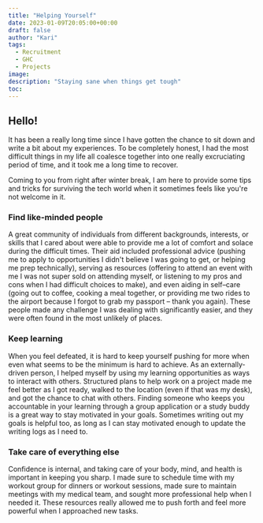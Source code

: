 ```yaml
---
title: "Helping Yourself"
date: 2023-01-09T20:05:00+00:00
draft: false
author: "Kari"
tags:
  - Recruitment
  - GHC
  - Projects
image: 
description: "Staying sane when things get tough"
toc: 
---
```

## Hello!

It has been a really long time since I have gotten the chance to sit down and write a bit about my experiences. To be completely honest, I had the most difficult things in my life all coalesce together into one really excruciating period of time, and it took me a long time to recover. 

Coming to you from right after winter break, I am here to provide some tips and tricks for surviving the tech world when it sometimes feels like you're not welcome in it. 

### Find like-minded people
A great community of individuals from different backgrounds, interests, or skills that I cared about  were able to provide me a lot of comfort and solace during the difficult times. Their aid included professional advice (pushing me to apply to opportunities I didn't believe I was going to get, or helping me prep technically), serving as resources (offering to attend an event with me I was not super sold on attending myself, or listening to my pros and cons when I had difficult choices to make), and even aiding in self–care (going out to coffee, cooking a meal together, or providing me two rides to the airport because I forgot to grab my passport – thank you again). These people made any challenge I was dealing with significantly easier, and they were often found in the most unlikely of places. 

### Keep learning
When you feel defeated, it is hard to keep yourself pushing for more when even what seems to be the minimum is hard to achieve. As an externally-driven person, I helped myself by using my learning opportunities as ways to interact with others. Structured plans to help work on a project made me feel better as I got ready, walked to the location (even if that was my desk), and got the chance to chat with others. Finding someone who keeps you accountable in your learning through a group application or a study buddy is a great way to stay motivated in your goals. Sometimes writing out my goals is helpful too, as long as I can stay motivated enough to update the writing logs as I need to. 

### Take care of everything else
Confidence is internal, and taking care of your body, mind, and health is important in keeping you sharp. I made sure to schedule time with my workout group for dinners or workout sessions, made sure to maintain meetings with my medical team, and sought more professional help when I needed it. These resources really allowed me to push forth and feel more powerful when I approached new tasks. 
